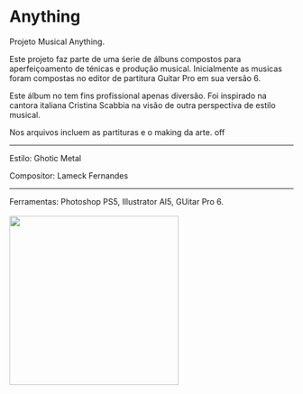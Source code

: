 # Anything
Projeto Musical Anything.

Este projeto faz parte de uma śerie de álbuns compostos para aperfeiçoamento de ténicas e produção musical. Inicialmente as musicas foram compostas no editor de partitura Guitar Pro em sua versão 6.

Este álbum no tem fins profissional apenas diversão. Foi inspirado na cantora italiana Cristina Scabbia na visão de outra perspectiva de estilo musical.

Nos arquivos incluem as partituras e o making da arte.
off

<hr>
<p>Estilo: Ghotic Metal</p>
<p>Compositor: Lameck Fernandes</p>

<hr>
Ferramentas: Photoshop PS5, Illustrator AI5, GUitar Pro 6.
<br><br>

<img src="https://image.ibb.co/dg1V15/Cover_official_album.jpg" width="300" height="300">
